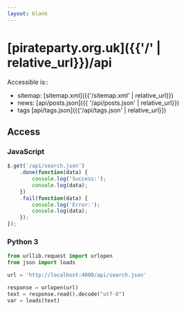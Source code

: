 ```yaml
---
layout: blank
---
```


# [pirateparty.org.uk]({{'/' | relative_url}})/api

Accessible is::

- sitemap: [sitemap.xml]({{'/sitemap.xml' | relative_url}})
- news: [api/posts.json]({{ '/api/posts.json' | relative_url}})
- tags [api/tags.json]({{'/api/tags.json' | relative_url}})

## Access

### JavaScript

```javascript
$.get('/api/search.json')
    .done(function(data) {
        console.log('Success:');
        console.log(data);
    })
    .fail(function(data) {
        console.log('Error:');
        console.log(data);
    });
});
```

### Python 3

```python
from urllib.request import urlopen
from json import loads

url = 'http://localhost:4000/api/search.json'

response = urlopen(url)
text = response.read().decode("utf-8")
var = loads(text)
```
